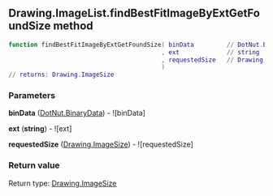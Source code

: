 ## Drawing.ImageList.findBestFitImageByExtGetFoundSize method


```lua
function findBestFitImageByExtGetFoundSize( binData         // DotNut.BinaryData
                                          , ext             // string
                                          , requestedSize   // Drawing.ImageSize
                                          )
// returns: Drawing.ImageSize
```


### Parameters

**binData** ([DotNut.BinaryData](../../DotNut/BinaryData.md)) - ![binData]

**ext** (**string**) - ![ext]

**requestedSize** ([Drawing.ImageSize](../../Drawing/ImageSize.md)) - ![requestedSize]

### Return value

Return type: [Drawing.ImageSize](../../Drawing/ImageSize.md)

